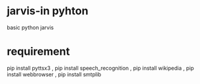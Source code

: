 # jarvis-in pyhton
 basic python jarvis 

# requirement
pip install pyttsx3 ,
pip install speech_recognition ,
pip install wikipedia ,
pip install  webbrowser ,
pip install smtplib
